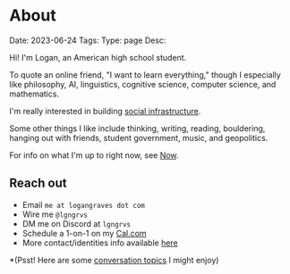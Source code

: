 # About
Date: 2023-06-24
Tags: 
Type: page
Desc:

Hi! I'm Logan, an American high school student.

To quote an online friend, "I want to learn everything," though I especially like philosophy, AI, linguistics, cognitive science, computer science, and mathematics. 

I'm really interested in building [social infrastructure](social-infrastructure).

Some other things I like include thinking, writing, reading, bouldering, hanging out with friends, student government, music, and geopolitics.

For info on what I'm up to right now, see [Now](now).

## Reach out
- Email `me at logangraves dot com`
- Wire me `@lgngrvs`
- DM me on Discord at `lgngrvs`
- Schedule a 1-on-1 on my [Cal.com](https://cal.com/logangraves)
- More contact/identities info available [here](identities)

*(Psst! Here are some [conversation topics](conversation-topics) I might enjoy)